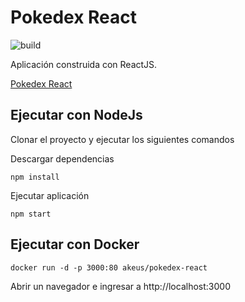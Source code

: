 
# Pokedex React

![build](https://github.com/AkeUS/pokedex-react/workflows/build/badge.svg?branch=main)

Aplicación construida con ReactJS.

[Pokedex React](https://pokedex-react-beta.vercel.app/)

## Ejecutar con NodeJs

Clonar el proyecto y ejecutar los siguientes comandos

Descargar dependencias

```shell
npm install
```

Ejecutar aplicación

```shell
npm start
```

## Ejecutar con Docker

```shell
docker run -d -p 3000:80 akeus/pokedex-react
```

Abrir un navegador e ingresar a http://localhost:3000
